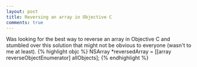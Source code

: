 ```yaml
---
layout: post
title: Reversing an array in Objective C
comments: true
---
```

Was looking for the best way to reverse an array in Objective C and stumbled over this solution that might not be obvious to everyone (wasn't to me at least).
{% highlight objc %}
    NSArray *reversedArray = [[array reverseObjectEnumerator] allObjects];
{% endhighlight %}

